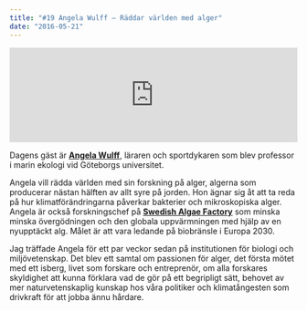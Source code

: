 ```yaml
---
title: "#19 Angela Wulff – Räddar världen med alger"
date: "2016-05-21"
---
```


<iframe src="https://w.soundcloud.com/player/?url=https%3A//api.soundcloud.com/tracks/265190654&amp;color=001665&amp;amp;auto_play=false&amp;amp;hide_related=false&amp;show_comments=true&amp;show_user=true&amp;show_reposts=false" width="100%" height="166" frameborder="no" scrolling="no"></iframe>

Dagens gäst är **[Angela Wulff](http://bioenv.gu.se/personal?userId=xwulan)**, läraren och sportdykaren som blev professor i marin ekologi vid Göteborgs universitet.

Angela vill rädda världen med sin forskning på alger, algerna som producerar nästan hälften av allt syre på jorden. Hon ägnar sig åt att ta reda på hur klimatförändringarna påverkar bakterier och mikroskopiska alger. Angela är också forskningschef på **[Swedish Algae Factory](http://swedishalgaefactory.com/)** som minska minska övergödningen och den globala uppvärmningen med hjälp av en nyupptäckt alg. Målet är att vara ledande på biobränsle i Europa 2030.

Jag träffade Angela för ett par veckor sedan på institutionen för biologi och miljövetenskap. Det blev ett samtal om passionen för alger, det första mötet med ett isberg, livet som forskare och entreprenör, om alla forskares skyldighet att kunna förklara vad de gör på ett begripligt sätt, behovet av mer naturvetenskaplig kunskap hos våra politiker och klimatångesten som drivkraft för att jobba ännu hårdare.

